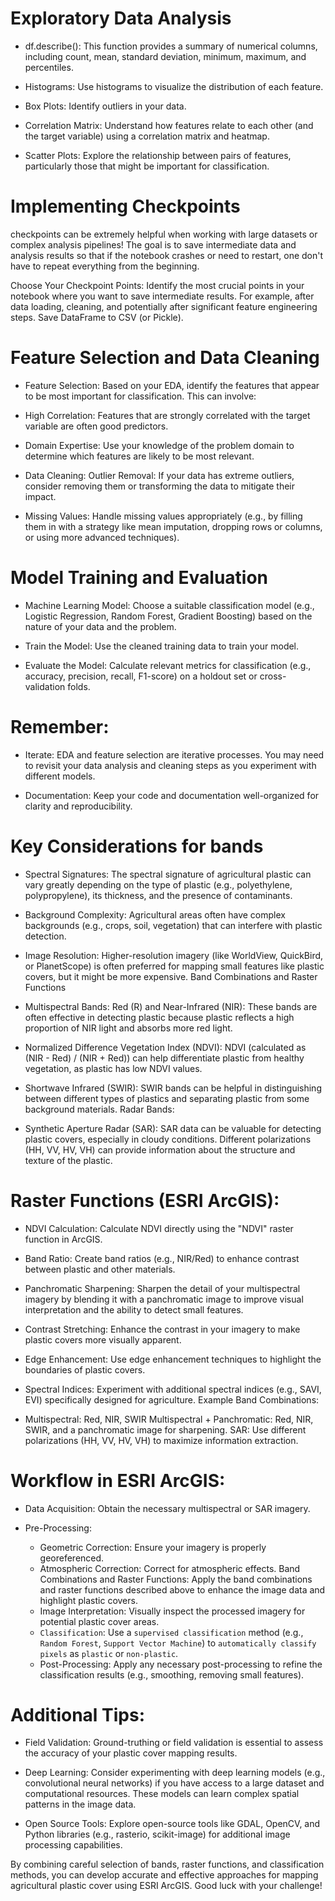 # Exploratory Data Analysis

- df.describe(): This function provides a summary of numerical columns, including count, mean, standard deviation, minimum, maximum, and percentiles.

- Histograms: Use histograms to visualize the distribution of each feature.

- Box Plots: Identify outliers in your data.

- Correlation Matrix: Understand how features relate to each other (and the target variable) using a correlation matrix and heatmap.

- Scatter Plots: Explore the relationship between pairs of features, particularly those that might be important for classification.

# Implementing Checkpoints
checkpoints can be extremely helpful when working with large datasets or complex analysis pipelines! The goal is to save intermediate data and analysis results so that if the notebook crashes or need to restart, one don't have to repeat everything from the beginning.

Choose Your Checkpoint Points: Identify the most crucial points in your notebook where you want to save intermediate results. For example, after data loading, cleaning, and potentially after significant feature engineering steps.
Save DataFrame to CSV (or Pickle).

# Feature Selection and Data Cleaning

- Feature Selection: Based on your EDA, identify the features that appear to be most important for classification. This can involve:

- High Correlation: Features that are strongly correlated with the target variable are often good predictors.

- Domain Expertise: Use your knowledge of the problem domain to determine which features are likely to be most relevant.

- Data Cleaning:
Outlier Removal: If your data has extreme outliers, consider removing them or transforming the data to mitigate their impact.

- Missing Values: Handle missing values appropriately (e.g., by filling them in with a strategy like mean imputation, dropping rows or columns, or using more advanced techniques).

# Model Training and Evaluation

- Machine Learning Model: Choose a suitable classification model (e.g., Logistic Regression, Random Forest, Gradient Boosting) based on the nature of your data and the problem.

- Train the Model: Use the cleaned training data to train your model.

- Evaluate the Model: Calculate relevant metrics for classification (e.g., accuracy, precision, recall, F1-score) on a holdout set or cross-validation folds.

# Remember:

- Iterate: EDA and feature selection are iterative processes. You may need to revisit your data analysis and cleaning steps as you experiment with different models.

- Documentation: Keep your code and documentation well-organized for clarity and reproducibility.


# Key Considerations for bands
- Spectral Signatures: The spectral signature of agricultural plastic can vary greatly depending on the type of plastic (e.g., polyethylene, polypropylene), its thickness, and the presence of contaminants.

- Background Complexity: Agricultural areas often have complex backgrounds (e.g., crops, soil, vegetation) that can interfere with plastic detection.

- Image Resolution: Higher-resolution imagery (like WorldView, QuickBird, or PlanetScope) is often preferred for mapping small features like plastic covers, but it might be more expensive.
Band Combinations and Raster Functions

- Multispectral Bands:
Red (R) and Near-Infrared (NIR): These bands are often effective in detecting plastic because plastic reflects a high proportion of NIR light and absorbs more red light.

- Normalized Difference Vegetation Index (NDVI): NDVI (calculated as (NIR - Red) / (NIR + Red)) can help differentiate plastic from healthy vegetation, as plastic has low NDVI values.

- Shortwave Infrared (SWIR): SWIR bands can be helpful in distinguishing between different types of plastics and separating plastic from some background materials.
Radar Bands:
- Synthetic Aperture Radar (SAR): SAR data can be valuable for detecting plastic covers, especially in cloudy conditions. Different polarizations (HH, VV, HV, VH) can provide information about the structure and texture of the plastic.

# Raster Functions (ESRI ArcGIS):

- NDVI Calculation: Calculate NDVI directly using the "NDVI" raster function in ArcGIS.

- Band Ratio: Create band ratios (e.g., NIR/Red) to enhance contrast between plastic and other materials.

- Panchromatic Sharpening: Sharpen the detail of your multispectral imagery by blending it with a panchromatic image to improve visual interpretation and the ability to detect small features.

- Contrast Stretching: Enhance the contrast in your imagery to make plastic covers more visually apparent.

- Edge Enhancement: Use edge enhancement techniques to highlight the boundaries of plastic covers.

- Spectral Indices: Experiment with additional spectral indices (e.g., SAVI, EVI) specifically designed for agriculture.
Example Band Combinations:

- Multispectral: Red, NIR, SWIR
Multispectral + Panchromatic: Red, NIR, SWIR, and a panchromatic image for sharpening.
SAR: Use different polarizations (HH, VV, HV, VH) to maximize information extraction.

# Workflow in ESRI ArcGIS:
- Data Acquisition: Obtain the necessary multispectral or SAR imagery.

- Pre-Processing:
    - Geometric Correction: Ensure your imagery is properly georeferenced.
    - Atmospheric Correction: Correct for atmospheric effects.
    Band Combinations and Raster Functions: Apply the band combinations and raster functions described above to enhance the image data and highlight plastic covers.
    - Image Interpretation: Visually inspect the processed imagery for potential plastic cover areas.
    - `Classification`: Use a `supervised classification` method (e.g., `Random Forest`, `Support Vector Machine`) to `automatically classify pixels` as `plastic` or `non-plastic`.
    - Post-Processing: Apply any necessary post-processing to refine the classification results (e.g., smoothing, removing small features).

# Additional Tips:
- Field Validation: Ground-truthing or field validation is essential to assess the accuracy of your plastic cover mapping results.

- Deep Learning: Consider experimenting with deep learning models (e.g., convolutional neural networks) if you have access to a large dataset and computational resources. These models can learn complex spatial patterns in the image data.

- Open Source Tools: Explore open-source tools like GDAL, OpenCV, and Python libraries (e.g., rasterio, scikit-image) for additional image processing capabilities.

By combining careful selection of bands, raster functions, and classification methods, you can develop accurate and effective approaches for mapping agricultural plastic cover using ESRI ArcGIS. Good luck with your challenge!